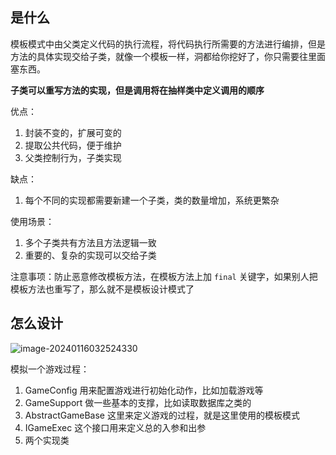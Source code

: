## 是什么

模板模式中由父类定义代码的执行流程，将代码执行所需要的方法进行编排，但是方法的具体实现交给子类，就像一个模板一样，洞都给你挖好了，你只需要往里面塞东西。

**子类可以重写方法的实现，但是调用将在抽样类中定义调用的顺序**

优点：

1. 封装不变的，扩展可变的
2. 提取公共代码，便于维护
3. 父类控制行为，子类实现

缺点：

1. 每个不同的实现都需要新建一个子类，类的数量增加，系统更繁杂

使用场景：

1. 多个子类共有方法且方法逻辑一致
2. 重要的、复杂的实现可以交给子类

注意事项：防止恶意修改模板方法，在模板方法上加 `final` 关键字，如果别人把模板方法也重写了，那么就不是模板设计模式了

## 怎么设计

![image-20240116032524330](..\_01_template_pattern\README.assets\image-20240116032524330.png)

模拟一个游戏过程：

1. GameConfig 用来配置游戏进行初始化动作，比如加载游戏等
2. GameSupport 做一些基本的支撑，比如读取数据库之类的
3. AbstractGameBase 这里来定义游戏的过程，就是这里使用的模板模式
4. IGameExec 这个接口用来定义总的入参和出参
5. 两个实现类

